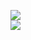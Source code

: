 [![](https://img.shields.io/badge/Made%20With-Github%20Spray-lightgrey.svg?style=for-the-badge&logo=github)](https://github.com/Annihil/github-spray#6821)  
[![](https://i.imgur.com/2DrTn0Z.gif)](https://github.com/Annihil/github-spray)